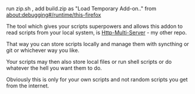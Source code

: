 run zip.sh , add build.zip as "Load Temporary Add-on.."  from  
[about:debugging#/runtime/this-firefox](about:debugging#/runtime/this-firefox)


The tool which gives your scripts superpowers and allows this addon to read scripts from your local system, is [Http-Multi-Server](https://github.com/lukakostic/http-multi-server/tree/master) - my other repo.  
  
That way you can store scripts locally and manage them with syncthing or git or whichever way you like.  
  
Your scripts may then also store local files or run shell scripts or do whatever the hell you want them to do.  
  
Obviously this is only for your own scripts and not random scripts you get from the internet.  
